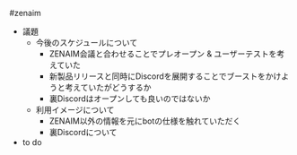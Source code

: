 #zenaim 

* 議題
	* 今後のスケジュールについて
		* ZENAIM会議と合わせることでプレオープン & ユーザーテストを考えていた
		* 新製品リリースと同時にDiscordを展開することでブーストをかけようと考えていたがどうするか
		* 裏Discordはオープンしても良いのではないか
	* 利用イメージについて
		* ZENAIM以外の情報を元にbotの仕様を触れていただく
		* 裏Discordについて
* to do